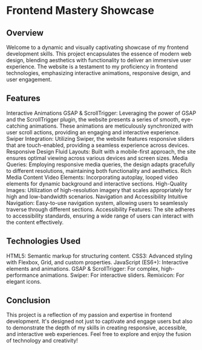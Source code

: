# Frontend Mastery Showcase
## Overview
Welcome to a dynamic and visually captivating showcase of my frontend development skills. This project encapsulates the essence of modern web design, blending aesthetics with functionality to deliver an immersive user experience. The website is a testament to my proficiency in frontend technologies, emphasizing interactive animations, responsive design, and user engagement.

## Features
Interactive Animations
GSAP & ScrollTrigger: Leveraging the power of GSAP and the ScrollTrigger plugin, the website presents a series of smooth, eye-catching animations. These animations are meticulously synchronized with user scroll actions, providing an engaging and interactive experience.
Swiper Integration: Utilizing Swiper, the website features responsive sliders that are touch-enabled, providing a seamless experience across devices.
Responsive Design
Fluid Layouts: Built with a mobile-first approach, the site ensures optimal viewing across various devices and screen sizes.
Media Queries: Employing responsive media queries, the design adapts gracefully to different resolutions, maintaining both functionality and aesthetics.
Rich Media Content
Video Elements: Incorporating autoplay, looped video elements for dynamic background and interactive sections.
High-Quality Images: Utilization of high-resolution imagery that scales appropriately for high and low-bandwidth scenarios.
Navigation and Accessibility
Intuitive Navigation: Easy-to-use navigation system, allowing users to seamlessly traverse through different sections.
Accessibility Features: The site adheres to accessibility standards, ensuring a wide range of users can interact with the content effectively.
## Technologies Used
HTML5: Semantic markup for structuring content.
CSS3: Advanced styling with Flexbox, Grid, and custom properties.
JavaScript (ES6+): Interactive elements and animations.
GSAP & ScrollTrigger: For complex, high-performance animations.
Swiper: For interactive sliders.
Remixicon: For elegant icons.

## Conclusion
This project is a reflection of my passion and expertise in frontend development. It's designed not just to captivate and engage users but also to demonstrate the depth of my skills in creating responsive, accessible, and interactive web experiences. Feel free to explore and enjoy the fusion of technology and creativity!
